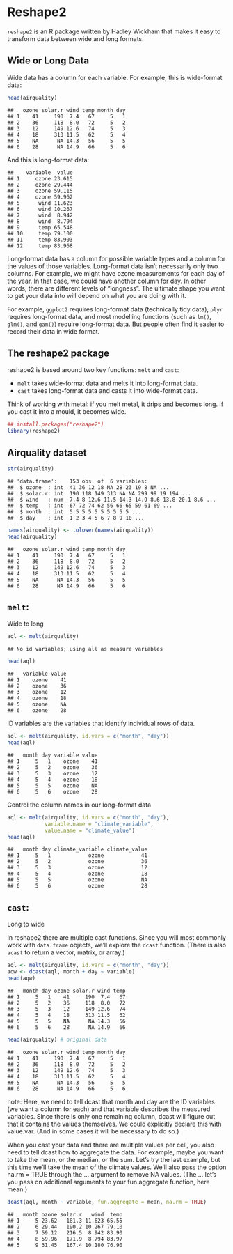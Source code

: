 Reshape2
========================================================

`reshape2` is an R package written by Hadley Wickham that makes it easy to transform data between wide and long formats.

## Wide or Long Data
Wide data has a column for each variable. For example, this is wide-format data:

```r
head(airquality)
```

```
##   ozone solar.r wind temp month day
## 1    41     190  7.4   67     5   1
## 2    36     118  8.0   72     5   2
## 3    12     149 12.6   74     5   3
## 4    18     313 11.5   62     5   4
## 5    NA      NA 14.3   56     5   5
## 6    28      NA 14.9   66     5   6
```


And this is long-format data:
```
##    variable  value
## 1     ozone 23.615
## 2     ozone 29.444
## 3     ozone 59.115
## 4     ozone 59.962
## 5      wind 11.623
## 6      wind 10.267
## 7      wind  8.942
## 8      wind  8.794
## 9      temp 65.548
## 10     temp 79.100
## 11     temp 83.903
## 12     temp 83.968
```


Long-format data has a column for possible variable types and a column for the values of those variables. Long-format data isn’t necessarily only two columns. For example, we might have ozone measurements for each day of the year. In that case, we could have another column for day. In other words, there are different levels of “longness”. The ultimate shape you want to get your data into will depend on what you are doing with it.

For example, `ggplot2` requires long-format data (technically tidy data), `plyr` requires long-format data, and most modelling functions (such as `lm()`, `glm()`, and `gam()`) require long-format data. But people often find it easier to record their data in wide format.

## The reshape2 package
reshape2 is based around two key functions: `melt` and `cast`:

- `melt` takes wide-format data and melts it into long-format data.
- `cast` takes long-format data and casts it into wide-format data.

Think of working with metal: if you melt metal, it drips and becomes long. If you cast it into a mould, it becomes wide.


```r
## install.packages("reshape2")
library(reshape2)
```

## Airquality dataset

```r
str(airquality)
```

```
## 'data.frame':	153 obs. of  6 variables:
##  $ ozone  : int  41 36 12 18 NA 28 23 19 8 NA ...
##  $ solar.r: int  190 118 149 313 NA NA 299 99 19 194 ...
##  $ wind   : num  7.4 8 12.6 11.5 14.3 14.9 8.6 13.8 20.1 8.6 ...
##  $ temp   : int  67 72 74 62 56 66 65 59 61 69 ...
##  $ month  : int  5 5 5 5 5 5 5 5 5 5 ...
##  $ day    : int  1 2 3 4 5 6 7 8 9 10 ...
```

```r
names(airquality) <- tolower(names(airquality))
head(airquality)
```

```
##   ozone solar.r wind temp month day
## 1    41     190  7.4   67     5   1
## 2    36     118  8.0   72     5   2
## 3    12     149 12.6   74     5   3
## 4    18     313 11.5   62     5   4
## 5    NA      NA 14.3   56     5   5
## 6    28      NA 14.9   66     5   6
```

## `melt`:
Wide to long

```r
aql <- melt(airquality)
```

```
## No id variables; using all as measure variables
```

```r
head(aql)
```

```
##   variable value
## 1    ozone    41
## 2    ozone    36
## 3    ozone    12
## 4    ozone    18
## 5    ozone    NA
## 6    ozone    28
```


ID variables are the variables that identify individual rows of data.

```r
aql <- melt(airquality, id.vars = c("month", "day"))
head(aql)
```

```
##   month day variable value
## 1     5   1    ozone    41
## 2     5   2    ozone    36
## 3     5   3    ozone    12
## 4     5   4    ozone    18
## 5     5   5    ozone    NA
## 6     5   6    ozone    28
```

Control the column names in our long-format data

```r
aql <- melt(airquality, id.vars = c("month", "day"),
            variable.name = "climate_variable", 
            value.name = "climate_value")
head(aql)
```

```
##   month day climate_variable climate_value
## 1     5   1            ozone            41
## 2     5   2            ozone            36
## 3     5   3            ozone            12
## 4     5   4            ozone            18
## 5     5   5            ozone            NA
## 6     5   6            ozone            28
```

## `cast`:
Long to wide

In reshape2 there are multiple cast functions. Since you will most commonly work with `data.frame` objects, we’ll explore the `dcast` function. (There is also `acast` to return a vector, matrix, or array.)


```r
aql <- melt(airquality, id.vars = c("month", "day"))
aqw <- dcast(aql, month + day ~ variable)
head(aqw)
```

```
##   month day ozone solar.r wind temp
## 1     5   1    41     190  7.4   67
## 2     5   2    36     118  8.0   72
## 3     5   3    12     149 12.6   74
## 4     5   4    18     313 11.5   62
## 5     5   5    NA      NA 14.3   56
## 6     5   6    28      NA 14.9   66
```

```r
head(airquality) # original data
```

```
##   ozone solar.r wind temp month day
## 1    41     190  7.4   67     5   1
## 2    36     118  8.0   72     5   2
## 3    12     149 12.6   74     5   3
## 4    18     313 11.5   62     5   4
## 5    NA      NA 14.3   56     5   5
## 6    28      NA 14.9   66     5   6
```

note: Here, we need to tell dcast that month and day are the ID variables (we want a column for each) and that variable describes the measured variables. Since there is only one remaining column, dcast will figure out that it contains the values themselves. We could explicitly declare this with value.var. (And in some cases it will be necessary to do so.)


When you cast your data and there are multiple values per cell, you also need to tell dcast how to aggregate the data. For example, maybe you want to take the mean, or the median, or the sum. Let’s try the last example, but this time we’ll take the mean of the climate values. We’ll also pass the option na.rm = TRUE through the ... argument to remove NA values. (The ... let’s you pass on additional arguments to your fun.aggregate function, here mean.)

```r
dcast(aql, month ~ variable, fun.aggregate = mean, na.rm = TRUE)
```

```
##   month ozone solar.r   wind  temp
## 1     5 23.62   181.3 11.623 65.55
## 2     6 29.44   190.2 10.267 79.10
## 3     7 59.12   216.5  8.942 83.90
## 4     8 59.96   171.9  8.794 83.97
## 5     9 31.45   167.4 10.180 76.90
```

